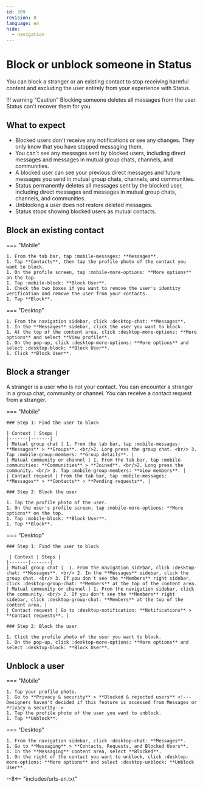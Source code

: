```yaml
---
id: 309
revision: 0
language: en
hide:
  - navigation
---
```


# Block or unblock someone in Status

You can block a stranger or an existing contact to stop receiving harmful content and excluding the user entirely from your experience with Status.

!!! warning "Caution"
    Blocking someone deletes all messages from the user. Status can't recover them for you.

## What to expect

- Blocked users don't receive any notifications or see any changes. They only know that you have stopped messaging them.
- You can't see any messages sent by blocked users, including direct messages and messages in mutual group chats, channels, and communities.
- A blocked user can see your previous direct messages and future messages you send in mutual group chats, channels, and communities.
- Status permanently deletes all messages sent by the blocked user, including direct messages and messages in mutual group chats, channels, and communities.
- Unblocking a user does not restore deleted messages.
- Status stops showing blocked users as mutual contacts.
  
## Block an existing contact

=== "Mobile"

    1. From the tab bar, tap :mobile-messages: **Messages**.
    1. Tap **Contacts**, then tap the profile photo of the contact you want to block.
    1. On the profile screen, tap :mobile-more-options: **More options** on the top.
    1. Tap :mobile-block: **Block User**.
    1. Check the two boxes if you want to remove the user's identity verification and remove the user from your contacts. 
    1. Tap **Block**.

=== "Desktop"

    1. From the navigation sidebar, click :desktop-chat: **Messages**.
    1. In the **Messages** sidebar, click the user you want to block.
    1. At the top of the content area, click :desktop-more-options: **More options** and select **View profile**.
    1. On the pop-up, click :desktop-more-options: **More options** and select :desktop-block: **Block User**.
    1. Click **Block User**.

## Block a stranger

A stranger is a user who is not your contact. You can encounter a stranger in a group chat, community or channel. You can receive a contact request from a stranger.

=== "Mobile"

    ### Step 1: Find the user to block

    | Context | Steps |
    |-------|-------|
    | Mutual group chat | 1. From the tab bar, tap :mobile-messages: **Messages** > **Groups**. <br/>2. Long press the group chat. <br/> 3. Tap :mobile-group-members: **Group details**. |
    | Mutual community or channel | 1. From the tab bar, tap :mobile-communities: **Communities** > **Joined**. <br/>2. Long press the community. <br/> 3. Tap :mobile-group-members: **View members**. |
    | Contact request | From the tab bar, tap :mobile-messages: **Messages** > **Contacts** > **Pending requests**. |

    ### Step 2: Block the user
    
    1. Tap the profile photo of the user.
    1. On the user's profile screen, tap :mobile-more-options: **More options** on the top.
    1. Tap :mobile-block: **Block User**.
    1. Tap **Block**.

=== "Desktop"

    ### Step 1: Find the user to block
    
     | Context | Steps |
    |-------|-------|
    | Mutual group chat |  1. From the navigation sidebar, click :desktop-chat: **Messages**. <br/> 2. In the **Messages** sidebar, click the group chat. <br/> 3. If you don't see the **Members** right sidebar, click :desktop-group-chat: **Members** at the top of the content area. 
    | Mutual community or channel | 1. From the navigation sidebar, click the community. <br/> 2. If you don't see the **Members** right sidebar, click :desktop-group-chat: **Members** at the top of the content area. |
    | Contact request | Go to :desktop-notification: **Notifications** > **Contact requests**. |
 
    ### Step 2: Block the user 

    1. Click the profile photo of the user you want to block.
    1. On the pop-up, click :desktop-more-options: **More options** and select :desktop-block: **Block User**.

## Unblock a user

=== "Mobile"

    1. Tap your profile photo.
    1. Go to **Privacy & security** > **Blocked & rejected users** <!---Designers haven't decided if this feature is accessed from Messages or Privacy & security-->
    1. Tap the profile photo of the user you want to unblock.
    1. Tap **Unblock**.

=== "Desktop"

    1. From the navigation sidebar, click :desktop-chat: **Messages**.
    1. Go to **Messaging** > **Contacts, Requests, and Blocked Users**.
    1. In the **Messaging** content area, select **Blocked**.
    1. On the right of the contact you want to unblock, click :desktop-more-options: **More options** and select :desktop-unblock: **Unblock User**.

--8<-- "includes/urls-en.txt"
